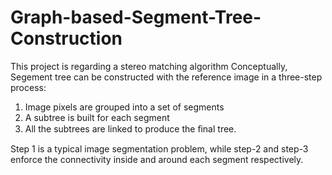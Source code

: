 # Graph-based-Segment-Tree-Construction

This project is regarding a stereo matching algorithm
Conceptually, Segement tree can be constructed with the reference image in a three-step process:
  1. Image pixels are grouped into a set of segments
  2. A subtree is built for each segment
  3. All the subtrees are linked to produce the ﬁnal tree.

Step 1 is a typical image segmentation problem, while step-2 and step-3 enforce the connectivity inside and around each segment respectively.
